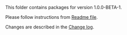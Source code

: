 This folder contains packages for version 1.0.0-BETA-1.

Please follow instructions from [Readme file](../../Packlink/PacklinkPro/README.md).

Changes are described in the [Change log](../../CHANGELOG.md).
